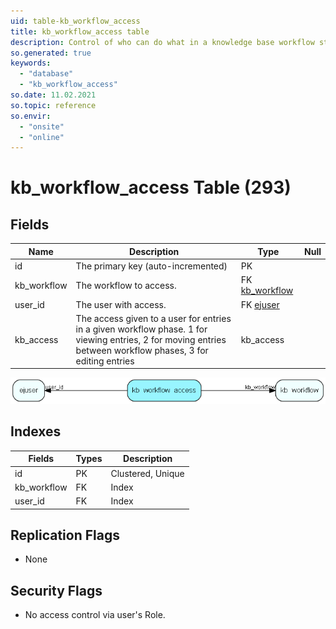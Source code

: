 ```yaml
---
uid: table-kb_workflow_access
title: kb_workflow_access table
description: Control of who can do what in a knowledge base workflow step
so.generated: true
keywords:
  - "database"
  - "kb_workflow_access"
so.date: 11.02.2021
so.topic: reference
so.envir:
  - "onsite"
  - "online"
---
```


# kb\_workflow\_access Table (293)

## Fields

| Name | Description | Type | Null |
|------|-------------|------|:----:|
|id|The primary key (auto-incremented)|PK| |
|kb\_workflow|The workflow to access.|FK [kb_workflow](kb-workflow.md)| |
|user\_id|The user with access.|FK [ejuser](ejuser.md)| |
|kb\_access|The access given to a user for entries in a given workflow phase. 1 for viewing entries, 2 for moving entries between workflow phases, 3 for editing entries|kb_access| |


![kb_workflow_access table relationship diagram](./media/kb_workflow_access.png)

## Indexes

| Fields | Types | Description |
|--------|-------|-------------|
|id |PK |Clustered, Unique |
|kb\_workflow |FK |Index |
|user\_id |FK |Index |

## Replication Flags

* None

## Security Flags

* No access control via user's Role.

